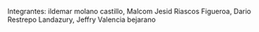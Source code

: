 Integrantes:
ildemar molano castillo,
Malcom Jesid Riascos Figueroa,
Dario Restrepo Landazury,
Jeffry Valencia bejarano
